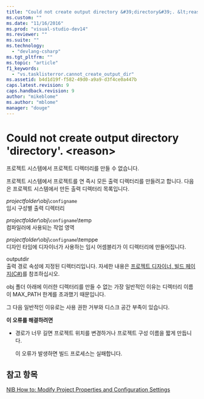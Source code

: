 ```yaml
---
title: "Could not create output directory &#39;directory&#39;. &lt;reason&gt; | Microsoft Docs"
ms.custom: ""
ms.date: "11/16/2016"
ms.prod: "visual-studio-dev14"
ms.reviewer: ""
ms.suite: ""
ms.technology: 
  - "devlang-csharp"
ms.tgt_pltfrm: ""
ms.topic: "article"
f1_keywords: 
  - "vs.tasklisterror.cannot_create_output_dir"
ms.assetid: b4d1d19f-f582-49d0-a9a9-d3f4ce0a447b
caps.latest.revision: 9
caps.handback.revision: 9
author: "mikeblome"
ms.author: "mblome"
manager: "douge"
---
```

# Could not create output directory &#39;directory&#39;. &lt;reason&gt;
프로젝트 시스템에서 프로젝트 디렉터리를 만들 수 없습니다.  
  
 프로젝트 시스템에서 프로젝트를 연 즉시 모든 출력 디렉터리를 만들려고 합니다.  다음은 프로젝트 시스템에서 만든 출력 디렉터리 목록입니다.  
  
 *projectfolder*\\obj\\`configname`  
 임시 구성별 출력 디렉터리  
  
 *projectfolder*\\obj\\`configname`\\temp  
 컴파일러에 사용되는 작업 영역  
  
 *projectfolder*\\obj\\`configname`\\temppe  
 디자인 타임에 디자이너가 사용하는 임시 어셈블리가 이 디렉터리에 만들어집니다.  
  
 outputdir  
 출력 경로 속성에 지정된 디렉터리입니다.  자세한 내용은 [프로젝트 디자이너, 빌드 페이지\(C\#\)](../Topic/Build%20Page,%20Project%20Designer%20\(C%23\).md)를 참조하십시오.  
  
 obj 폴더 아래에 이러한 디렉터리를 만들 수 없는 가장 일반적인 이유는 디렉터리 이름이 MAX\_PATH 한계를 초과했기 때문입니다.  
  
 그 다음 일반적인 이유로는 사용 권한 거부와 디스크 공간 부족이 있습니다.  
  
 **이 오류를 해결하려면**  
  
-   경로가 너무 길면 프로젝트 위치를 변경하거나 프로젝트 구성 이름을 짧게 만듭니다.  
  
     이 오류가 발생하면 빌드 프로세스는 실패합니다.  
  
## 참고 항목  
 [NIB How to: Modify Project Properties and Configuration Settings](http://msdn.microsoft.com/ko-kr/e7184bc5-2f2b-4b4f-aa9a-3ecfcbc48b67)